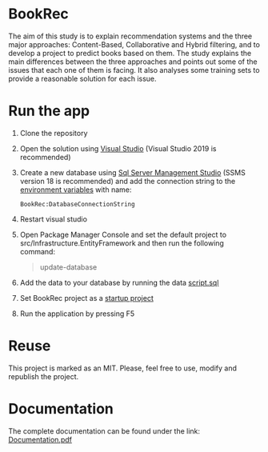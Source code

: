 # BookRec
The aim of this study is to explain recommendation systems and the three major approaches: Content-Based, Collaborative and Hybrid filtering, and to develop a project to predict books based on them. The study explains the main differences between the three approaches and points out some of the issues that each one of them is facing. It also analyses some training sets to provide a reasonable solution for each issue. 

# Run the app
1. Clone the repository
2. Open the solution using [Visual Studio](https://visualstudio.microsoft.com/downloads/) (Visual Studio 2019 is recommended)
      
3. Create a new database using [Sql Server Management Studio](https://docs.microsoft.com/en-us/sql/ssms/download-sql-server-management-studio-ssms?view=sql-server-ver15) (SSMS version 18 is recommended)
    and add the connection string to the [environment variables](https://www.onmsft.com/how-to/how-to-set-an-environment-variable-in-windows-10) with name: 
      ```
      BookRec:DatabaseConnectionString
      ```

4. Restart visual studio
5. Open Package Manager Console and set the default project to src/Infrastructure.EntityFramework and then run the following command:
      > update-database
6. Add the data to your database by running the data [script.sql](https://github.com/samysammour/BookRec/tree/master/docs)
7. Set BookRec project as a [startup project](https://blogs.msdn.microsoft.com/zainnab/2010/05/09/choosing-the-startup-project/)
8. Run the application by pressing F5

# Reuse
This project is marked as an MIT. Please, feel free to use, modify and republish the project.

# Documentation
The complete documentation can be found under the link:
      [Documentation.pdf](https://github.com/samysammour/BookRec/tree/master/docs)
